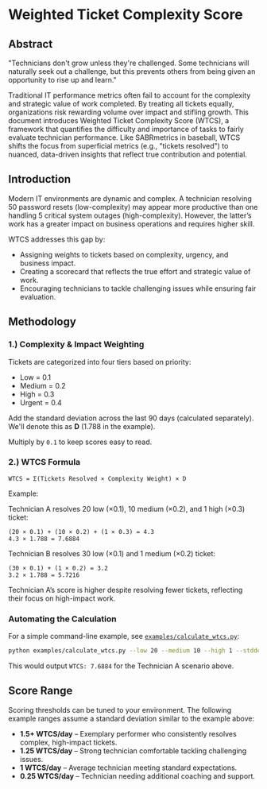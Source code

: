 # Weighted Ticket Complexity Score
## Abstract
"Technicians don't grow unless they're challenged. Some technicians will naturally seek out a challenge, but this prevents others from being given an opportunity to rise up and learn."

Traditional IT performance metrics often fail to account for the complexity and strategic value of work completed. By treating all tickets equally, organizations risk rewarding volume over impact and stifling growth. This document introduces Weighted Ticket Complexity Score (WTCS), a framework that quantifies the difficulty and importance of tasks to fairly evaluate technician performance. Like SABRmetrics in baseball, WTCS shifts the focus from superficial metrics (e.g., "tickets resolved") to nuanced, data-driven insights that reflect true contribution and potential.

## Introduction
Modern IT environments are dynamic and complex. A technician resolving 50 password resets (low-complexity) may appear more productive than one handling 5 critical system outages (high-complexity). However, the latter’s work has a greater impact on business operations and requires higher skill.

WTCS addresses this gap by:

- Assigning weights to tickets based on complexity, urgency, and business impact.
- Creating a scorecard that reflects the true effort and strategic value of work.
- Encouraging technicians to tackle challenging issues while ensuring fair evaluation.

## Methodology
### 1.) Complexity & Impact Weighting

Tickets are categorized into four tiers based on priority:
- Low = 0.1
- Medium = 0.2
- High = 0.3
- Urgent = 0.4

Add the standard deviation across the last 90 days (calculated separately). We'll denote this as **D** (1.788 in the example).

Multiply by `0.1` to keep scores easy to read.

### 2.) WTCS Formula
```
WTCS = Σ(Tickets Resolved × Complexity Weight) × D
```

Example:

Technician A resolves 20 low (×0.1), 10 medium (×0.2), and 1 high (×0.3) ticket:

```
(20 × 0.1) + (10 × 0.2) + (1 × 0.3) = 4.3
4.3 × 1.788 = 7.6884
```

Technician B resolves 30 low (×0.1) and 1 medium (×0.2) ticket:

```
(30 × 0.1) + (1 × 0.2) = 3.2
3.2 × 1.788 = 5.7216
```

Technician A’s score is higher despite resolving fewer tickets, reflecting their focus on high-impact work.

### Automating the Calculation
For a simple command-line example, see [`examples/calculate_wtcs.py`](../examples/calculate_wtcs.py):

```bash
python examples/calculate_wtcs.py --low 20 --medium 10 --high 1 --stddev 1.788
```
This would output `WTCS: 7.6884` for the Technician A scenario above.

## Score Range
Scoring thresholds can be tuned to your environment. The following example ranges assume a standard deviation similar to the example above:

- **1.5+ WTCS/day** – Exemplary performer who consistently resolves complex, high-impact tickets.
- **1.25 WTCS/day** – Strong technician comfortable tackling challenging issues.
- **1 WTCS/day** – Average technician meeting standard expectations.
- **0.25 WTCS/day** – Technician needing additional coaching and support.